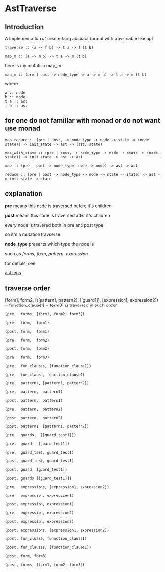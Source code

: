# AstTraverse

## Introduction

A implementation of treat erlang abstract format with traversable like api

    traverse :: (a -> f b) -> t a -> f (t b)
   
    map_m :: (a -> m b) -> t a -> m (t b)
    
here is my mutation map_m 
    
    map_m :: (pre | post -> node_type -> a -> m b) -> t a -> m (t b)
  
where 

    a :: node
    b :: node
    t a :: ast
    t b :: ast 

## for one do not famillar with monad or do not want use monad

    map_reduce :: (pre | post, -> node_type -> node -> state -> (node, state)) -> init_state -> ast -> (ast, state)

    map_with_state :: (pre | post, -> node_type -> node -> state -> (node, state)) -> init_state -> ast -> ast

    map :: (pre | post -> node_type, node -> node) -> ast -> ast

    reduce :: (pre | post -> node_type -> node -> state -> state) -> ast -> init_state -> state
    
## explanation

  **pre** means this node is traversed before it's children 
  
  **post** means this node is traversed after it's children
  
  every node is travered both in pre and post type
  
  so it's a mutation travserse

  **node_type** presents which type the node is 
  
  such as *forms*, *form*, *pattern*, *expression*
  
  for detials, see

[ast lens](https://github.com/slepher/ast_traverse/blob/master/src/ast_lens.erl)

## traverse order

[form1, form2, [([pattern1, pattern2], [[guard1]], [expression1, expression2]) = function_clause1] = form3] is traversed in such order

    (pre,  forms, [form1, form2, form3])
    
    (pre,  form,  form1)
    
    (post, form,  form1)
    
    (pre,  form,  form2)
    
    (post, form,  form2)
    
    (pre,  form,  form3)
    
    (pre,  fun_clauses, [function_clause1])
    
    (pre,  fun_clause, function_clause1)
    
    (pre,  patterns, [pattern1, pattern2])
    
    (pre,  pattern,  pattern1)
    
    (post, pattern,  pattern1)
    
    (pre,  pattern,  pattern2)
    
    (post, pattern,  pattern2)
    
    (post, patterns  [pattern1, pattern2])
    
    (pre,  guards,  [[guard_test1]])
    
    (pre,  guard,  [guard_test1])
    
    (pre,  guard_test, guard_test1)
    
    (post, guard_test, guard_test1)
    
    (post, guard, [guard_test1])
    
    (post, guards [[guard_test1]])
    
    (pre,  expressions, [expression1, expression2])
    
    (pre,  expression, expression1)
    
    (post, expression, expression1)
    
    (pre,  expression, expression2)
    
    (post, expression, expression2)
    
    (post, expressions, [expression1, expression2])
    
    (post, fun_cluase, funnction_clause1)
    
    (post, fun_clauses, [function_clause1])
    
    (post, form, form3)
    
    (post, forms, [form1, form2, form3])
